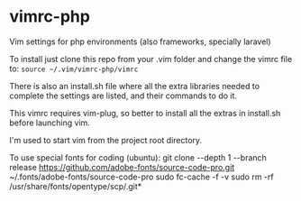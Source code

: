 # vimrc-php
Vim settings for php environments (also frameworks, specially laravel)

To install just clone this repo from your .vim folder and change the vimrc file to:
`source ~/.vim/vimrc-php/vimrc`

There is also an install.sh file where all the extra libraries needed to complete the settings are listed,
and their commands to do it.

This vimrc requires vim-plug, so better to install all the extras in install.sh before launching vim.

I'm used to start vim from the project root directory.

To use special fonts for coding (ubuntu):
git clone --depth 1 --branch release https://github.com/adobe-fonts/source-code-pro.git ~/.fonts/adobe-fonts/source-code-pro
sudo fc-cache -f -v
sudo rm -rf /usr/share/fonts/opentype/scp/.git*
